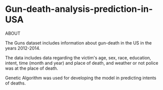 # Gun-death-analysis-prediction-in-USA
ABOUT

The Guns dataset includes information about gun-death in the US in the years 2012-2014.

The data includes data regarding the victim's age, sex, race, education, intent, time (month and year) and place of death,
and weather or not police was at the place of death.

Genetic Algorithm was used for developing the model in predicting intents of deaths.

